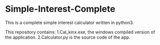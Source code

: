 # Simple-Interest-Complete
This is a complete simple interest calculator written in python3.

This repository contains:
1.Cal_kinx.exe, the windows compiled version of the application.
2.Calculator.py is the source code of the app.
